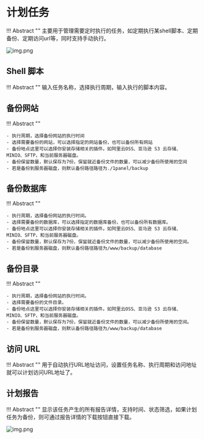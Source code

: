 # 计划任务

!!! Abstract ""
    主要用于管理需要定时执行的任务，如定期执行某shell脚本、定期备份、定期访问url等，同时支持手动执行。

![img.png](../../img/cronjobs/cronjob_create.png)

## Shell 脚本

!!! Abstract ""
    输入任务名称，选择执行周期，输入执行的脚本内容。

## 备份网站

!!! Abstract ""

    - 执行周期，选择备份网站的执行时间
    - 选择需要备份的网站，可以选择指定的网站备份，也可以备份所有网站
    - 备份地点这里可以选择你安装存储相关的插件。如阿里云OSS、亚马逊 S3 云存储、MINIO、SFTP，和当前服务器磁盘。
    - 备份保留数量，默认保存为7份，保留就近备份文件的数量，可以减少备份所使用的空间
    - 若是备份到服务器磁盘，则默认备份路径路径为./1panel/backup

## 备份数据库

!!! Abstract ""

    - 执行周期，选择备份网站的执行时间。
    - 选择需要备份的数据库，可以选择指定的数据库备份，也可以备份所有数据库。
    - 备份地点这里可以选择你安装存储相关的插件。如阿里云OSS、亚马逊 S3 云存储、MINIO、SFTP，和当前服务器磁盘。
    - 备份保留数量，默认保存为7份，保留就近备份文件的数量，可以减少备份所使用的空间。
    - 若是备份到服务器磁盘，则默认备份路径路径为/www/backup/database

## 备份目录

!!! Abstract ""

    - 执行周期，选择备份网站的执行时间。
    - 选择需要备份的文件目录。
    - 备份地点这里可以选择你安装存储相关的插件。如阿里云OSS、亚马逊 S3 云存储、MINIO、SFTP，和当前服务器磁盘。
    - 备份保留数量，默认保存为7份，保留就近备份文件的数量，可以减少备份所使用的空间。
    - 若是备份到服务器磁盘，则默认备份路径路径为/www/backup/database

## 访问 URL

!!! Abstract ""
    用于自动执行URL地址访问，设置任务名称、执行周期和访问地址就可以计划访问URL地址了。

## 计划报告

!!! Abstract ""
    显示该任务产生的所有报告详情，支持时间、状态筛选，如果计划任务为备份，则可通过报告详情的下载按钮直接下载。

![img.png](../../img/cronjobs/cronjob_record.png)
